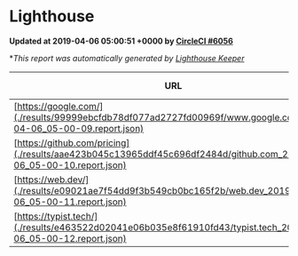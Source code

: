 
# Lighthouse

**Updated at 2019-04-06 05:00:51 +0000 by [CircleCI #6056](https://circleci.com/gh/ItinerisLtd/lighthouse-keeper-example/6056)**

**This report was automatically generated by [Lighthouse Keeper](https://github.com/itinerisltd/lighthouse-keeper)*

| URL | Performance | Accessibility | Best Practices | SEO | PWA | Updated At |
| --- | --- | --- | --- | --- | --- | --- |
| [https://google.com/](./results/99999ebcfdb78df077ad2727fd00969f/www.google.com_2019-04-06_05-00-09.report.json) | 0.96 | 0.71 | 0.93 | 0.82 | 0.58 | 2019-04-06T05:00:09.672Z |
| [https://github.com/pricing](./results/aae423b045c13965ddf45c696df2484d/github.com_2019-04-06_05-00-10.report.json) | 0.88 | 0.89 | 0.93 | 0.9 | 0.58 | 2019-04-06T05:00:10.684Z |
| [https://web.dev/](./results/e09021ae7f54dd9f3b549cb0bc165f2b/web.dev_2019-04-06_05-00-11.report.json) | 0.97 | 0.93 | 1 | 0.96 | 1 | 2019-04-06T05:00:11.378Z |
| [https://typist.tech/](./results/e463522d02041e06b035e8f61910fd43/typist.tech_2019-04-06_05-00-12.report.json) | 1 |  |  |  |  | 2019-04-06T05:00:12.389Z |

